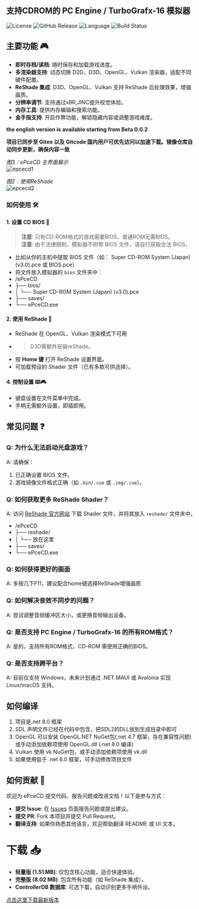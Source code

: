 ## 支持CDROM的 PC Engine / TurboGrafx-16 模拟器

![License](https://img.shields.io/badge/license-MIT-blue) ![GitHub Release](https://img.shields.io/github/v/release/unknowall/emuPCE?label=Release) ![Language](https://img.shields.io/github/languages/top/unknowall/emuPCE) ![Build Status](https://img.shields.io/badge/build-passing-brightgreen)

## 主要功能 🎮
- **即时存档/读档**: 随时保存和加载游戏进度。
- **多渲染器支持**: 动态切换 D2D、D3D、OpenGL、Vulkan 渲染器，适配不同硬件配置。
- **ReShade 集成**: D3D、OpenGL、Vulkan 支持 ReShade 后处理效果，增强画质。
- **分辨率调节**: 支持通过xBR,JINC提升视觉体验。
- **内存工具**: 提供内存编辑和搜索功能。
- **金手指支持**: 开启作弊功能，解锁隐藏内容或调整游戏难度。

<b>the english version is available starting from Beta 0.0.2 </b>

**项目已同步至 Gitee 以及 Gitcode 国内用户可优先访问以加速下载。镜像仓库自动同步更新，确保内容一致**

_图3：ePceCD 主界面展示_<br>
![epcecd1](https://github.com/user-attachments/assets/95e6e618-cde2-42c0-8db5-6d04de6f4385)

_图2：使用ReShade_<br>
![epcecd2](https://github.com/user-attachments/assets/d978b804-fdfa-49a9-a625-fc813acca6ba)

### 如何使用 🛠️

#### 1. 设置 CD BIOS 🔑
> **注意**: 只有CD-ROM格式的游戏需要BIOS，普通ROM无需BIOS。<br>
> **注意**: 由于法律限制，模拟器不附带 BIOS 文件，请自行获取合法 BIOS。
- 比如从你的主机中提取 BIOS 文件（如： Super CD-ROM System (Japan) (v3.0).pce 或 BIOS.pce）
- 将文件放入模拟器的 `bios` 文件夹中：
- /ePceCD
- ├── bios/
- │ └── Super CD-ROM System (Japan) (v3.0).pce
- ├── saves/
- └── ePceCD.exe

#### 2. 使用 ReShade 🎨
- ReShade 在 OpenGL、Vulkan 渲染模式下可用
- >D3D需额外安装reShade。
- 按 **Home 键** 打开 ReShade 设置界面。
- 可加载预设的 Shader 文件（已有多款可供选择）。
  
#### 4. 控制设置 ⌨️🎮
- 键盘设置在文件菜单中完成。
- 手柄无需额外设置，即插即用。
  
## 常见问题 ❓

### Q: 为什么无法启动光盘游戏？
A: 请确保：
1. 已正确设置 BIOS 文件。
2. 游戏镜像文件格式正确（如 `.bin/.cue` 或 `.img/.cue`）。

### Q: 如何获取更多 ReShade Shader？
A: 访问 [ReShade 官方网站](https://reshade.me/) 下载 Shader 文件，并将其放入 `reshade/` 文件夹中。
- /ePceCD
- ├── reshade/
- │ └── 放在这里
- ├── saves/
- └── ePceCD.exe

### Q: 如何获得更好的画面
A: 多按几下F11，建议配合home键选择ReShade增强画质

### Q: 如何解决音效不同步的问题？
A: 尝试调整音频缓冲区大小，或更换音频输出设备。

### Q: 是否支持 PC Engine / TurboGrafx-16 的所有ROM格式？
A: 是的，支持所有ROM格式，CD-ROM 需使用正确的BIOS。

### Q: 是否支持跨平台？
A: 目前仅支持 Windows，未来计划通过 .NET MAUI 或 Avalonia 实现 Linux/macOS 支持。

## 如何编译
1. 项目是.net 8.0 框架
2. SDL 声明文件已经在代码中包含，把SDL2的DLL放到生成目录中即可
3. OpenGL 可以安装 OpenGL.NET NuGet包(.net 4.7 框架，存在兼容性问题)<br>
   或手动添加依赖项使用 OpenGL.dll (.net 8.0 编译)
5. Vulkan 使用 vk NuGet包，或手动添加依赖项使用 vk.dll
6. 如果使用低于 .net 8.0 框架，可手动修改项目文件

## 如何贡献 🤝
欢迎为 ePceCD 提交代码、报告问题或改进文档！以下是参与方式：
- **提交 Issue**: 在 [Issues](https://github.com/unknowall/emuPCE/issues) 页面报告问题或提出建议。
- **提交 PR**: Fork 本项目并提交 Pull Request。
- **翻译支持**: 如果你熟悉其他语言，欢迎帮助翻译 README 或 UI 文本。

# 下载 📥

- **轻量版 (1.51 MB)**: 仅包含核心功能，适合快速体验。
- **完整版 (8.02 MB)**: 包含所有功能（如 ReShade 集成）。
- **ControllerDB 数据库**: 可选下载，自动识别更多手柄外设。

[点击这里下载最新版本](https://github.com/unknowall/emuPCE/releases)

